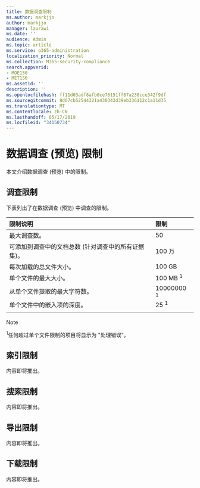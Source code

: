 ```yaml
---
title: 数据调查限制
ms.author: markjjo
author: markjjo
manager: laurawi
ms.date: ''
audience: Admin
ms.topic: article
ms.service: o365-administration
localization_priority: Normal
ms.collection: M365-security-compliance
search.appverid:
- MOE150
- MET150
ms.assetid: ''
description: ''
ms.openlocfilehash: ff11d03adf8afb0ce76151ff67a238cce342f9df
ms.sourcegitcommit: 9d67cb52544321a430343d39eb336112c1a11d35
ms.translationtype: MT
ms.contentlocale: zh-CN
ms.lasthandoff: 05/17/2019
ms.locfileid: "34150734"
---
```

# <a name="data-investigations-preview-limits"></a>数据调查 (预览) 限制

本文介绍数据调查 (预览) 中的限制。

## <a name="investigation-limits"></a>调查限制

下表列出了在数据调查 (预览) 中调查的限制。 
    
  |**限制说明**|**限制**|
  |:-----|:-----|
  |最大调查数。  <br/> |50  <br/> |
  |可添加到调查中的文档总数 (针对调查中的所有证据集)。  <br/> |100 万  <br/> |
  |每次加载的总文件大小。  <br/> |100 GB  <br/> |
  |单个文件的最大大小。   <br/> |100 MB <sup>1</sup> <br/> |
  |从单个文件提取的最大字符数。  <br/> |10000000 <sup>1</sup> <br/> |
  |单个文件中的嵌入项的深度。  <br/> |25 <sup>1</sup> <br/> |
|||
> [!NOTE]
><sup>1</sup>任何超过单个文件限制的项目将显示为 "处理错误"。

## <a name="indexing-limits"></a>索引限制

内容即将推出。

## <a name="search-limits"></a>搜索限制

内容即将推出。

## <a name="export-limits"></a>导出限制

内容即将推出。

## <a name="download-limits"></a>下载限制

内容即将推出。

